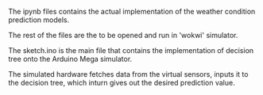 The ipynb files contains the actual implementation of the weather condition prediction models.

The rest of the files are the to be opened and run in 'wokwi' simulator.

The sketch.ino is the main file that contains the implementation of decision tree onto the Arduino Mega simulator.

The simulated hardware fetches data from the virtual sensors, inputs it to the decision tree, which inturn gives out the desired prediction value.
